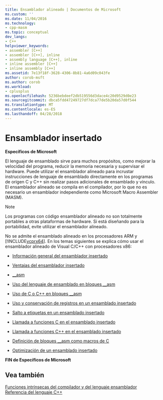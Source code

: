 ```yaml
---
title: Ensamblador alineado | Documentos de Microsoft
ms.custom: ''
ms.date: 11/04/2016
ms.technology:
- cpp-masm
ms.topic: conceptual
dev_langs:
- C++
helpviewer_keywords:
- assembler [C++]
- assembler [C++], inline
- assembly language [C++], inline
- inline assembler [C++]
- inline assembly [C++]
ms.assetid: 7e13f18f-3628-4306-8b81-4a6d09c043fe
author: corob-msft
ms.author: corob
ms.workload:
- cplusplus
ms.openlocfilehash: 5236bebdeef2db519556d3dace4c20d9529d0e23
ms.sourcegitcommit: dbca5fdd47249727df7dca77de5b20da57d0f544
ms.translationtype: MT
ms.contentlocale: es-ES
ms.lasthandoff: 04/28/2018
---
```

# <a name="inline-assembler"></a>Ensamblador insertado
**Específicos de Microsoft**  
  
 El lenguaje de ensamblado sirve para muchos propósitos, como mejorar la velocidad del programa, reducir la memoria necesaria y supervisar el hardware. Puede utilizar el ensamblador alineado para incrustar instrucciones de lenguaje de ensamblado directamente en los programas de origen C y C++ sin realizar pasos adicionales de ensamblado y vínculo. El ensamblador alineado se compila en el compilador, por lo que no es necesario un ensamblador independiente como Microsoft Macro Assembler (MASM).  
  
> [!NOTE]
>  Los programas con código ensamblador alineado no son totalmente portables a otras plataformas de hardware. Si está diseñando para la portabilidad, evite utilizar el ensamblador alineado.  
  
 No se admite el ensamblado alineado en los procesadores ARM y [!INCLUDE[vcprx64](../../assembler/inline/includes/vcprx64_md.md)].  En los temas siguientes se explica cómo usar el ensamblador alineado de Visual C/C++ con procesadores x86:  
  
-   [Información general del ensamblador insertado](../../assembler/inline/inline-assembler-overview.md)  
  
-   [Ventajas del ensamblador insertado](../../assembler/inline/advantages-of-inline-assembly.md)  
  
-   [__asm](../../assembler/inline/asm.md)  
  
-   [Uso del lenguaje de ensamblado en bloques __asm](../../assembler/inline/using-assembly-language-in-asm-blocks.md)  
  
-   [Uso de C o C++ en bloques __asm](../../assembler/inline/using-c-or-cpp-in-asm-blocks.md)  
  
-   [Uso y conservación de registros en un ensamblado insertado](../../assembler/inline/using-and-preserving-registers-in-inline-assembly.md)  
  
-   [Salto a etiquetas en un ensamblado insertado](../../assembler/inline/jumping-to-labels-in-inline-assembly.md)  
  
-   [Llamada a funciones C en el ensamblado insertado](../../assembler/inline/calling-c-functions-in-inline-assembly.md)  
  
-   [Llamada a funciones C++ en el ensamblado insertado](../../assembler/inline/calling-cpp-functions-in-inline-assembly.md)  
  
-   [Definición de bloques __asm como macros de C](../../assembler/inline/defining-asm-blocks-as-c-macros.md)  
  
-   [Optimización de un ensamblado insertado](../../assembler/inline/optimizing-inline-assembly.md)  
  
 **FIN de Específicos de Microsoft**  
  
## <a name="see-also"></a>Vea también  
 [Funciones intrínsecas del compilador y del lenguaje ensamblador](../../intrinsics/compiler-intrinsics-and-assembly-language.md)   
 [Referencia del lenguaje C++](../../cpp/cpp-language-reference.md)